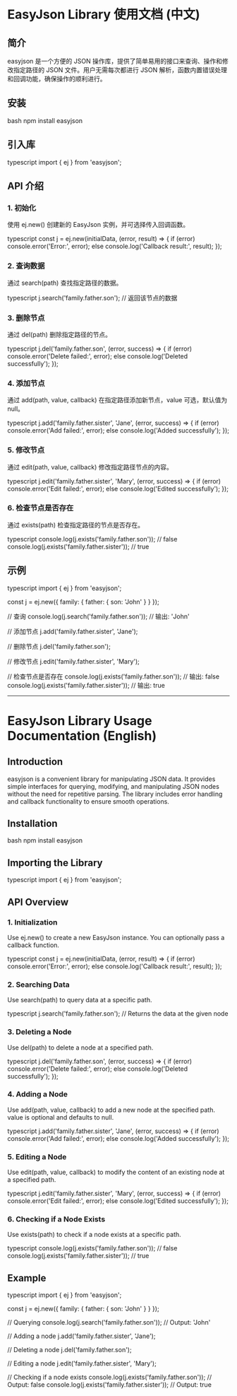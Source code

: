 # EasyJson Library 使用文档 (中文)

## 简介

easyjson 是一个方便的 JSON 操作库，提供了简单易用的接口来查询、操作和修改指定路径的 JSON 文件。用户无需每次都进行 JSON 解析，函数内置错误处理和回调功能，确保操作的顺利进行。

## 安装

bash
npm install easyjson


## 引入库

typescript
import { ej } from 'easyjson';


## API 介绍

### 1. 初始化

使用 ej.new() 创建新的 EasyJson 实例，并可选择传入回调函数。

typescript
const j = ej.new(initialData, (error, result) => {
  if (error) console.error('Error:', error);
  else console.log('Callback result:', result);
});


### 2. 查询数据

通过 search(path) 查找指定路径的数据。

typescript
j.search('family.father.son');  // 返回该节点的数据


### 3. 删除节点

通过 del(path) 删除指定路径的节点。

typescript
j.del('family.father.son', (error, success) => {
  if (error) console.error('Delete failed:', error);
  else console.log('Deleted successfully');
});


### 4. 添加节点

通过 add(path, value, callback) 在指定路径添加新节点，value 可选，默认值为 null。

typescript
j.add('family.father.sister', 'Jane', (error, success) => {
  if (error) console.error('Add failed:', error);
  else console.log('Added successfully');
});


### 5. 修改节点

通过 edit(path, value, callback) 修改指定路径节点的内容。

typescript
j.edit('family.father.sister', 'Mary', (error, success) => {
  if (error) console.error('Edit failed:', error);
  else console.log('Edited successfully');
});


### 6. 检查节点是否存在

通过 exists(path) 检查指定路径的节点是否存在。

typescript
console.log(j.exists('family.father.son'));  // false
console.log(j.exists('family.father.sister'));  // true


## 示例

typescript
import { ej } from 'easyjson';

const j = ej.new({ family: { father: { son: 'John' } } });

// 查询
console.log(j.search('family.father.son'));  // 输出: 'John'

// 添加节点
j.add('family.father.sister', 'Jane');

// 删除节点
j.del('family.father.son');

// 修改节点
j.edit('family.father.sister', 'Mary');

// 检查节点是否存在
console.log(j.exists('family.father.son'));  // 输出: false
console.log(j.exists('family.father.sister'));  // 输出: true


---

# EasyJson Library Usage Documentation (English)

## Introduction

easyjson is a convenient library for manipulating JSON data. It provides simple interfaces for querying, modifying, and manipulating JSON nodes without the need for repetitive parsing. The library includes error handling and callback functionality to ensure smooth operations.

## Installation

bash
npm install easyjson


## Importing the Library

typescript
import { ej } from 'easyjson';


## API Overview

### 1. Initialization

Use ej.new() to create a new EasyJson instance. You can optionally pass a callback function.

typescript
const j = ej.new(initialData, (error, result) => {
  if (error) console.error('Error:', error);
  else console.log('Callback result:', result);
});


### 2. Searching Data

Use search(path) to query data at a specific path.

typescript
j.search('family.father.son');  // Returns the data at the given node


### 3. Deleting a Node

Use del(path) to delete a node at a specified path.

typescript
j.del('family.father.son', (error, success) => {
  if (error) console.error('Delete failed:', error);
  else console.log('Deleted successfully');
});


### 4. Adding a Node

Use add(path, value, callback) to add a new node at the specified path. value is optional and defaults to null.

typescript
j.add('family.father.sister', 'Jane', (error, success) => {
  if (error) console.error('Add failed:', error);
  else console.log('Added successfully');
});


### 5. Editing a Node

Use edit(path, value, callback) to modify the content of an existing node at a specified path.

typescript
j.edit('family.father.sister', 'Mary', (error, success) => {
  if (error) console.error('Edit failed:', error);
  else console.log('Edited successfully');
});


### 6. Checking if a Node Exists

Use exists(path) to check if a node exists at a specific path.

typescript
console.log(j.exists('family.father.son'));  // false
console.log(j.exists('family.father.sister'));  // true


## Example

typescript
import { ej } from 'easyjson';

const j = ej.new({ family: { father: { son: 'John' } } });

// Querying
console.log(j.search('family.father.son'));  // Output: 'John'

// Adding a node
j.add('family.father.sister', 'Jane');

// Deleting a node
j.del('family.father.son');

// Editing a node
j.edit('family.father.sister', 'Mary');

// Checking if a node exists
console.log(j.exists('family.father.son'));  // Output: false
console.log(j.exists('family.father.sister'));  // Output: true

